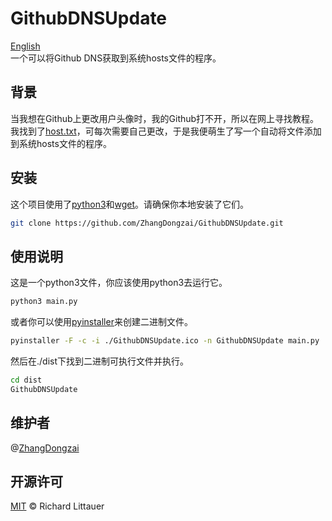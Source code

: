 # GithubDNSUpdate
[English](README.md)  
一个可以将Github DNS获取到系统hosts文件的程序。

## 背景
当我想在Github上更改用户头像时，我的Github打不开，所以在网上寻找教程。我找到了[host.txt](https://hosts.gitcdn.top/hosts.txt)，可每次需要自己更改，于是我便萌生了写一个自动将文件添加到系统hosts文件的程序。

## 安装
这个项目使用了[python3](https://python.org)和[wget](https://www.gnu.org/software/wget/)。请确保你本地安装了它们。
 
```sh
git clone https://github.com/ZhangDongzai/GithubDNSUpdate.git
```

## 使用说明
这是一个python3文件，你应该使用python3去运行它。

```sh
python3 main.py
```

或者你可以使用[pyinstaller](http://www.pyinstaller.org/)来创建二进制文件。

```sh
pyinstaller -F -c -i ./GithubDNSUpdate.ico -n GithubDNSUpdate main.py
```

然后在./dist下找到二进制可执行文件并执行。

```sh
cd dist
GithubDNSUpdate
```

## 维护者
@[ZhangDongzai](https://github.com/ZhangDongzai)

## 开源许可
[MIT](LICENSE) © Richard Littauer